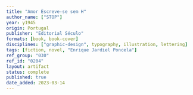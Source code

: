 ```yaml
---
title: "Amor Escreve-se sem H"
author_name: ["STOP"]
year: y1945
origin: Portugal
publisher: "Editorial Século"
formats: [book, book-cover]
disciplines: ["graphic-design", typography, illustration, lettering]
tags: [fiction, novel, "Enrique Jardiel Poncela"]
ref_group: "030"
ref_id: "0204"
layout: artifact
status: complete
published: true
date_added: 2023-03-14
---
```

